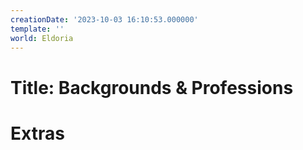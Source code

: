 ```yaml
---
creationDate: '2023-10-03 16:10:53.000000'
template: ''
world: Eldoria
---
```

# Title: Backgrounds & Professions



# Extras


